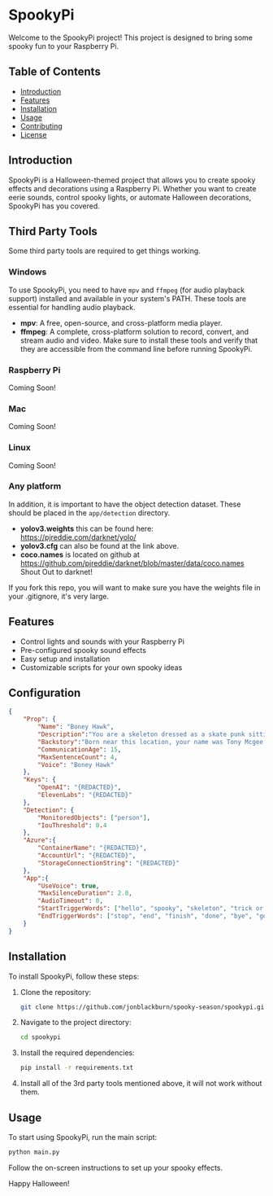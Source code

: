 # SpookyPi

Welcome to the SpookyPi project! This project is designed to bring some spooky fun to your Raspberry Pi.

## Table of Contents
- [Introduction](#introduction)
- [Features](#features)
- [Installation](#installation)
- [Usage](#usage)
- [Contributing](#contributing)
- [License](#license)

## Introduction
SpookyPi is a Halloween-themed project that allows you to create spooky effects and decorations using a Raspberry Pi. Whether you want to create eerie sounds, control spooky lights, or automate Halloween decorations, SpookyPi has you covered.

## Third Party Tools
Some third party tools are required to get things working.

### Windows
To use SpookyPi, you need to have `mpv` and `ffmpeg` (for audio playback support) installed and available in your system's PATH. These tools are essential for handling audio playback.
- **mpv**: A free, open-source, and cross-platform media player.
- **ffmpeg**: A complete, cross-platform solution to record, convert, and stream audio and video.
Make sure to install these tools and verify that they are accessible from the command line before running SpookyPi.

### Raspberry Pi 
Coming Soon!

### Mac
Coming Soon!

### Linux
Coming Soon!

### Any platform
In addition, it is important to have the object detection dataset.  These should be placed in the `app/detection` directory.
- **yolov3.weights** this can be found here: https://pjreddie.com/darknet/yolo/ 
- **yolov3.cfg** can also be found at the link above.
- **coco.names** is located on github at https://github.com/pjreddie/darknet/blob/master/data/coco.names
Shout Out to darknet!

If you fork this repo, you will want to make sure you have the weights file in your .gitignore, it's very large.

## Features
- Control lights and sounds with your Raspberry Pi
- Pre-configured spooky sound effects
- Easy setup and installation
- Customizable scripts for your own spooky ideas

## Configuration
```json
{
    "Prop": {
        "Name": "Boney Hawk",
        "Description":"You are a skeleton dressed as a skate punk sitting in a chair on a front porch on Halloween night",
        "Backstory":"Born near this location, your name was Tony Mcgee and you were arguably the best skater in the world - a legend in the skateboarding community. You were well known for your signature move, the Boney Hawk. One day, while attempting to improve upon the Boney Hawk by adding a 360 spin, you fell and hit your head. You were rushed to the hospital, but never woke up.",
        "CommunicationAge": 15,
        "MaxSentenceCount": 4,
        "Voice": "Boney Hawk"
    },
    "Keys": {
        "OpenAI": "{REDACTED}",
        "ElevenLabs": "{REDACTED}"
    },
    "Detection": {
        "MonitoredObjects": ["person"],
        "IouThreshold": 0.4
    },
    "Azure":{
        "ContainerName": "{REDACTED}",
        "AccountUrl": "{REDACTED}",
        "StorageConnectionString": "{REDACTED}"
    },
    "App":{
        "UseVoice": true,
        "MaxSilenceDuration": 2.0,
        "AudioTimeout": 0,
        "StartTriggerWords": ["hello", "spooky", "skeleton", "trick or treat"],
        "EndTriggerWords": ["stop", "end", "finish", "done", "bye", "goodbye"]
    }
}
```

## Installation
To install SpookyPi, follow these steps:

1. Clone the repository:
    ```bash
    git clone https://github.com/jonblackburn/spooky-season/spookypi.git
    ```
2. Navigate to the project directory:
    ```bash
    cd spookypi
    ```
3. Install the required dependencies:
    ```bash
    pip install -r requirements.txt
    ```
4. Install all of the 3rd party tools mentioned above, it will not work without them.

## Usage
To start using SpookyPi, run the main script:
```bash
python main.py
```
Follow the on-screen instructions to set up your spooky effects.



Happy Halloween!